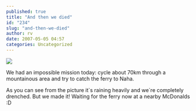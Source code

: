 ```yaml
---
published: true
title: "And then we died"
id: "234"
slug: "and-then-we-died"
author: rv
date: 2007-05-05 04:57
categories: Uncategorized
---
```

<p class="mobile-photo"><a href="https://photos1.blogger.com/x/blogger2/2435/1927/1600/z/191942/TS2B0207-783179.jpg"><img src="https://photos1.blogger.com/x/blogger2/2435/1927/320/z/598351/TS2B0207-783179.jpg"></a></p>We had an impossible mission today: cycle about 70km through a mountainous area and try to catch the ferry to Naha.<p>As you can see from the picture it`s raining heavily and we`re completely drenched. But we made it! Waiting for the ferry now at a nearby McDonalds :D